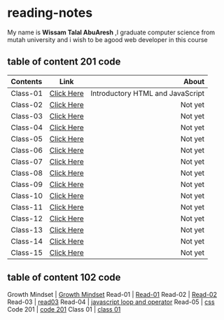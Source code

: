 # reading-notes

My name is **Wissam Talal AbuAresh** ,I graduate computer science from mutah university and i wish to be agood web developer in this course

## table of content 201 code

| Contents    | Link        |   About   |
| :---        |    :----:   |          ---: |
| Class-01    | [Click Here](https://wissamtalal9.github.io/reading-note/class-01) | Introductory HTML and JavaScript |
| Class-02    | [Click Here](https://wissamtalal9.github.io/reading-note/class-01) | Not yet |
| Class-03    | [Click Here](https://wissamtalal9.github.io/reading-note/class-01) | Not yet |
| Class-04    | [Click Here](https://wissamtalal9.github.io/reading-note/class-01) | Not yet |
| Class-05    | [Click Here](https://wissamtalal9.github.io/reading-note/class-01) | Not yet |
| Class-06    | [Click Here](https://wissamtalal9.github.io/reading-note/class-01) | Not yet |
| Class-07    | [Click Here](https://wissamtalal9.github.io/reading-note/class-01) | Not yet |
| Class-08    | [Click Here](https://wissamtalal9.github.io/reading-note/class-01) | Not yet |
| Class-09    | [Click Here](https://wissamtalal9.github.io/reading-note/class-01) | Not yet |
| Class-10    | [Click Here](https://wissamtalal9.github.io/reading-note/class-01) | Not yet |
| Class-11    | [Click Here](https://wissamtalal9.github.io/reading-note/class-01) | Not yet |
| Class-12    | [Click Here](https://wissamtalal9.github.io/reading-note/class-01) | Not yet |
| Class-13    | [Click Here](https://wissamtalal9.github.io/reading-note/class-01) | Not yet |
| Class-14    | [Click Here](https://wissamtalal9.github.io/reading-note/class-01) | Not yet |
| Class-15    | [Click Here](https://wissamtalal9.github.io/reading-note/class-01) | Not yet |

## table of content 102 code
       
Growth Mindset | [Growth Mindset](https://wissamtalal9.github.io/reading-note/Growth) 
Read-01 | [Read-01](https://wissamtalal9.github.io/reading-note/Read-01)
Read-02 | [Read-02](https://wissamtalal9.github.io/reading-note/Read-02)
Read-03 | [read03](https://wissamtalal9.github.io/reading-note/Read-03)
Read-04 | [javascript loop and operator](https://wissamtalal9.github.io/reading-note/Read-04)
Read-05 | [css](https://wissamtalal9.github.io/reading-note/Read-05)
Code 201 | [code 201](https://wissamtalal9.github.io/reading-note/code-201)
Class 01 | [class 01](https://wissamtalal9.github.io/reading-note/class-01)





 


